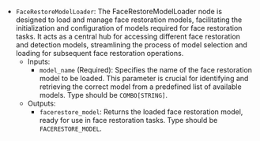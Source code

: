 - `FaceRestoreModelLoader`: The FaceRestoreModelLoader node is designed to load and manage face restoration models, facilitating the initialization and configuration of models required for face restoration tasks. It acts as a central hub for accessing different face restoration and detection models, streamlining the process of model selection and loading for subsequent face restoration operations.
    - Inputs:
        - `model_name` (Required): Specifies the name of the face restoration model to be loaded. This parameter is crucial for identifying and retrieving the correct model from a predefined list of available models. Type should be `COMBO[STRING]`.
    - Outputs:
        - `facerestore_model`: Returns the loaded face restoration model, ready for use in face restoration tasks. Type should be `FACERESTORE_MODEL`.
